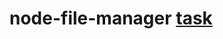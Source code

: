 # node-file-manager [task](https://github.com/AlreadyBored/nodejs-assignments/blob/main/assignments/file-manager/assignment.md)
